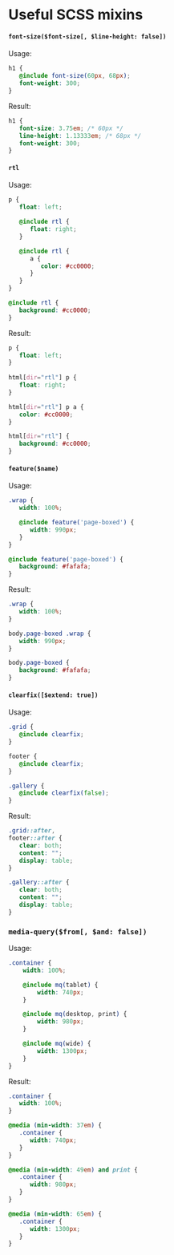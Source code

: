 # Useful SCSS mixins

#### `font-size($font-size[, $line-height: false])`

Usage:

```scss
h1 {
   @include font-size(60px, 68px);
   font-weight: 300;
}
```

Result:

```css
h1 {
   font-size: 3.75em; /* 60px */
   line-height: 1.13333em; /* 68px */
   font-weight: 300;
}
```

#### `rtl`

Usage:

```scss
p {
   float: left;

   @include rtl {
      float: right;
   }

   @include rtl {
      a {
         color: #cc0000;
      }
   }
}

@include rtl {
   background: #cc0000;
}
```

Result:

```css
p {
   float: left;
}
  
html[dir="rtl"] p {
   float: right;
}

html[dir="rtl"] p a {
   color: #cc0000;
}

html[dir="rtl"] {
   background: #cc0000;
}
```

#### `feature($name)`

Usage:

```scss
.wrap {
   width: 100%;

   @include feature('page-boxed') {
      width: 990px;
   }
}

@include feature('page-boxed') {
   background: #fafafa;
}
```

Result:

```css
.wrap {
   width: 100%; 
}

body.page-boxed .wrap {
   width: 990px; 
}

body.page-boxed {
   background: #fafafa;
}
```

#### `clearfix([$extend: true])`

Usage:

```scss
.grid {
   @include clearfix;
}

footer {
   @include clearfix;
}

.gallery {
   @include clearfix(false);
}
```

Result:

```css
.grid::after,
footer::after {
   clear: both;
   content: "";
   display: table;
}

.gallery::after {
   clear: both;
   content: "";
   display: table;
}
```

### `media-query($from[, $and: false])`

Usage:

```scss
.container {
	width: 100%;

	@include mq(tablet) {
		width: 740px;
	}

	@include mq(desktop, print) {
		width: 980px;
	}

	@include mq(wide) {
		width: 1300px;
	}
}
```

Result:

```css
.container {
   width: 100%;
}

@media (min-width: 37em) {
   .container {
      width: 740px;
   }
}

@media (min-width: 49em) and print {
   .container {
      width: 980px;
   }
}

@media (min-width: 65em) {
   .container {
      width: 1300px;
   }
}
```
